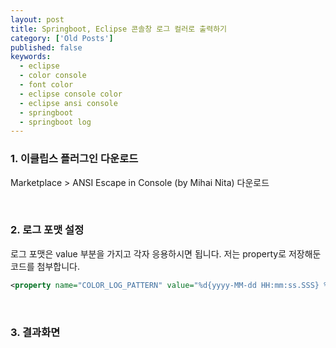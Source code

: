 ```yaml
---
layout: post
title: Springboot, Eclipse 콘솔창 로그 컬러로 출력하기
category: ['Old Posts']
published: false
keywords:
  - eclipse
  - color console
  - font color
  - eclipse console color
  - eclipse ansi console
  - springboot
  - springboot log
---
```


### 1. 이클립스 플러그인 다운로드

Marketplace > ANSI Escape in Console (by Mihai Nita) 다운로드

<br/>

### 2. 로그 포맷 설정

로그 포맷은 value 부분을 가지고 각자 응용하시면 됩니다. 저는 property로 저장해둔 코드를 첨부합니다.

```xml
<property name="COLOR_LOG_PATTERN" value="%d{yyyy-MM-dd HH:mm:ss.SSS} %boldGreen(%-5level) %boldMagenta(${PID:-}) %cyan(%t) %yellow(%class{36}_%M) %boldWhite(L:%L) %white(%logger{36}) %n %boldRed(     >>>) %m%n"/>
```

<br/>

### 3. 결과화면

[//]: # (![eclipse color console]&#40;{{"/images/posts/eclipsecolorconsole.png"| relative_url}}&#41;)
